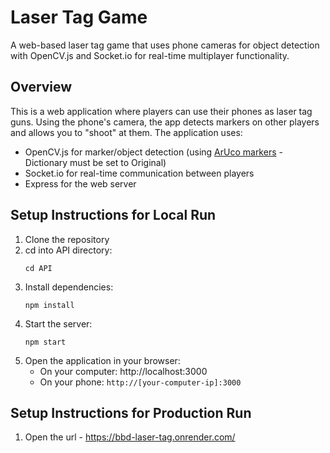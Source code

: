 # Laser Tag Game

A web-based laser tag game that uses phone cameras for object detection with OpenCV.js and Socket.io for real-time multiplayer functionality.

## Overview

This is a web application where players can use their phones as laser tag guns. Using the phone's camera, the app detects markers on other players and allows you to "shoot" at them. The application uses:

- OpenCV.js for marker/object detection (using [ArUco markers](https://chev.me/arucogen/) - Dictionary must be set to Original)
- Socket.io for real-time communication between players
- Express for the web server

## Setup Instructions for Local Run

1. Clone the repository
2. cd into API directory:
   ```
   cd API
   ```
3. Install dependencies:
   ```
   npm install
   ```
4. Start the server:
   ```
   npm start
   ```
5. Open the application in your browser:
   - On your computer: http://localhost:3000
   - On your phone: `http://[your-computer-ip]:3000`

## Setup Instructions for Production Run
1. Open the url - https://bbd-laser-tag.onrender.com/



